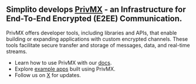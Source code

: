 ## Simplito develops [PrivMX](https://privmx.cloud/) - an Infrastructure for End-To-End Encrypted (E2EE) Communication. 

PrivMX offers developer tools, including libraries and APIs, that enable building or expanding applications with custom encrypted channels. 
These tools facilitate secure transfer and storage of messages, data, and real-time streams.

- Learn how to use PrivMX with our [docs](https://docs.privmx.cloud/).
- Explore [example apps](https://github.com/simplito/privmx-endpoint-examples-js) built using PrivMX.
- Follow us on [X](https://x.com/privmxsoftware) for updates.
